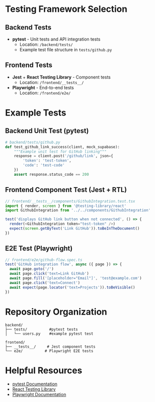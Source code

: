 # Testing Framework Selection

## Backend Tests
- **pytest** - Unit tests and API integration tests
  - Location: `/backend/tests/`
  - Example test file structure in `tests/github.py`

## Frontend Tests
- **Jest** + **React Testing Library** - Component tests
  - Location: `/frontend/__tests__/`
- **Playwright** - End-to-end tests
  - Location: `/frontend/e2e/`

# Example Tests

## Backend Unit Test (pytest)
```python
# backend/tests/github.py
def test_github_link_success(client, mock_supabase):
    """Example unit test for GitHub linking"""
    response = client.post('/github/link', json={
        'token': 'test-token',
        'code': 'test-code'
    })
    assert response.status_code == 200
```

## Frontend Component Test (Jest + RTL)
```typescript
// frontend/__tests__/components/GithubIntegration.test.tsx
import { render, screen } from '@testing-library/react'
import GithubIntegration from '../../components/GithubIntegration'

test('displays GitHub link button when not connected', () => {
  render(<GithubIntegration token="test-token" />)
  expect(screen.getByText('Link GitHub')).toBeInTheDocument()
})
```

## E2E Test (Playwright)
```typescript
// frontend/e2e/github-flow.spec.ts
test('GitHub integration flow', async ({ page }) => {
  await page.goto('/')
  await page.click('text=Link GitHub')
  await page.fill('[placeholder="Email"]', 'test@example.com')
  await page.click('text=Connect')
  await expect(page.locator('text=Projects')).toBeVisible()
})
```

# Repository Organization

```
backend/
├── tests/          #pytest tests      
│   └── users.py    #example pytest test

frontend/
├── __tests__/     # Jest component tests
└── e2e/          # Playwright E2E tests
```

# Helpful Resources

- [pytest Documentation](https://docs.pytest.org/)
- [React Testing Library](https://testing-library.com/docs/react-testing-library/intro/)
- [Playwright Documentation](https://playwright.dev/docs/intro)
